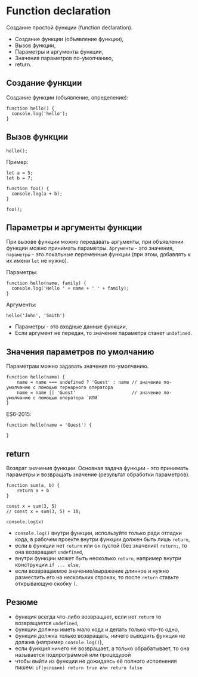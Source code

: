 # Function declaration
Создание простой функции (function declaration).

- Создание функции (объявление функции),
- Вызов функции,
- Параметры и аргументы функции,
- Значения параметров по-умолчанию,
- return.

## Создание функции
Создание функции (объявление, определение):

    function hello() {
      console.log('hello');
    }

## Вызов функции

    hello();

Пример:

    let a = 5;
    let b = 7;

    function foo() {
      console.log(a + b);
    }

    foo();

## Параметры и аргументы функции
При вызове функции можно передавать аргументы, при объявлении функции можно принимать параметры. `Аргументы` - это значения, `параметры` - это локальные переменные функции (при этом, добавлять к их имени `let` не нужно).

Параметры:

    function hello(name, family) {
      console.log('Hello ' + name + ' ' + family);
    }
    
Аргументы:

    hello('John', 'Smith')

- Параметры - это входные данные функции,
- Если аргумент не передан, то значение параметра станет `undefined`.

## Значения параметров по умолчанию
Параметрам можно задавать значения по-умолчанию.

    function hello(name) {
        name = name === undefined ? 'Guest' : name // значение по-умолчанию с помощью тернарного оператора
        name = name || 'Guest'                     // значение по-умолчанию с помощью оператора `ИЛИ`
    }

ES6-2015:

    function hello(name = 'Guest') {
    
    }

## return
Возврат значения функции. Основная задача функции - это принимать параметры и возвращать значение (результат обработки параметров).

    function sum(a, b) {
        return a + b
    }

    const x = sum(3, 5)
    // const x = sum(3, 5) + 10;

    console.log(x)

- `console.log()` внутри функции, используйте только ради отладки кода, в рабочем проекте внутри функции должен быть лишь `return`,
- если в функции нет `return` или он пустой (без значения) `return;`, то она возвращает `undefined`,
- внутри функции может быть несколько `return`, например внутри конструкции `if ... else`,
- если возвращаемое значение/выражение длинное и нужно разместить его на нескольких строках, то после `return` ставьте открывающую скобку `(`.

## Резюме
- функция всегда что-либо возвращает, если нет `return` то возвращается `undefined`,
- функции должны иметь мало кода и делать только что-то одно,
- функция должна только возвращать, ничего выводить функция не должна (например `console.log()`),
- если функция ничего не возвращает, а только обрабатывает, то она называется подпрограммой или процедурой
- чтобы выйти из функции не дожидаясь её полного исполнения пишем: `if(условие) return true или return false`
